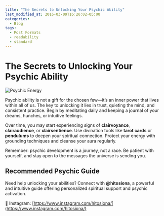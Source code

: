```yaml
---
title: "The Secrets to Unlocking Your Psychic Ability"
last_modified_at: 2016-03-09T16:20:02-05:00
categories:
  - Blog
tags:
  - Post Formats
  - readability
  - standard
---
```


# The Secrets to Unlocking Your Psychic Ability

![Psychic Energy](https://images.unsplash.com/photo-1527529482837-4698179dc6ce?auto=format&fit=crop&w=1200&q=80)

Psychic ability is not a gift for the chosen few—it’s an inner power that lives within all of us. The key to unlocking it lies in trust, quieting the mind, and consistent practice. Begin by meditating daily and keeping a journal of your dreams, hunches, or intuitive feelings.

Over time, you may start experiencing signs of **clairvoyance**, **clairaudience**, or **clairsentience**. Use divination tools like **tarot cards** or **pendulums** to deepen your spiritual connection. Protect your energy with grounding techniques and cleanse your aura regularly.

Remember: psychic development is a journey, not a race. Be patient with yourself, and stay open to the messages the universe is sending you.

## Recommended Psychic Guide

Need help unlocking your abilities? Connect with **@hitosiona**, a powerful and intuitive guide offering personalized spiritual support and psychic activation.

🔮 Instagram: [https://www.instagram.com/hitosiona/](https://www.instagram.com/hitosiona/)
